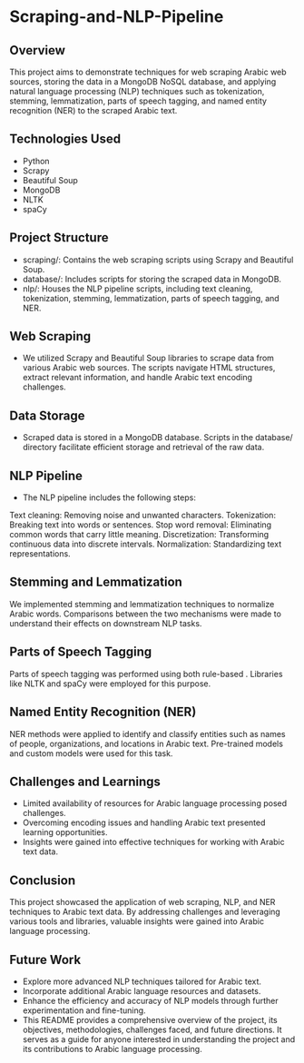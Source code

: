 # Scraping-and-NLP-Pipeline
## Overview
This project aims to demonstrate techniques for web scraping Arabic web sources, storing the data in a MongoDB NoSQL database, and applying natural language processing (NLP) techniques such as tokenization, stemming, lemmatization, parts of speech tagging, and named entity recognition (NER) to the scraped Arabic text.

## Technologies Used
- Python
- Scrapy
- Beautiful Soup
- MongoDB
- NLTK
- spaCy
## Project Structure
- scraping/: Contains the web scraping scripts using Scrapy and Beautiful Soup.
- database/: Includes scripts for storing the scraped data in MongoDB.
- nlp/: Houses the NLP pipeline scripts, including text cleaning, tokenization, stemming, lemmatization, parts of speech tagging, and NER.
## Web Scraping
- We utilized Scrapy and Beautiful Soup libraries to scrape data from various Arabic web sources. The scripts navigate HTML structures, extract relevant information, and handle Arabic text encoding challenges.

## Data Storage
- Scraped data is stored in a MongoDB database. Scripts in the database/ directory facilitate efficient storage and retrieval of the raw data.

## NLP Pipeline
- The NLP pipeline includes the following steps:

Text cleaning: Removing noise and unwanted characters.
Tokenization: Breaking text into words or sentences.
Stop word removal: Eliminating common words that carry little meaning.
Discretization: Transforming continuous data into discrete intervals.
Normalization: Standardizing text representations.
## Stemming and Lemmatization
We implemented stemming and lemmatization techniques to normalize Arabic words. Comparisons between the two mechanisms were made to understand their effects on downstream NLP tasks.

## Parts of Speech Tagging
Parts of speech tagging was performed using both rule-based . Libraries like NLTK and spaCy were employed for this purpose.

## Named Entity Recognition (NER)
NER methods were applied to identify and classify entities such as names of people, organizations, and locations in Arabic text. Pre-trained models and custom models were used for this task.

## Challenges and Learnings
- Limited availability of resources for Arabic language processing posed challenges.
- Overcoming encoding issues and handling Arabic text presented learning opportunities.
- Insights were gained into effective techniques for working with Arabic text data.
## Conclusion
This project showcased the application of web scraping, NLP, and NER techniques to Arabic text data. By addressing challenges and leveraging various tools and libraries, valuable insights were gained into Arabic language processing.

## Future Work
- Explore more advanced NLP techniques tailored for Arabic text.
- Incorporate additional Arabic language resources and datasets.
- Enhance the efficiency and accuracy of NLP models through further experimentation and fine-tuning.
- This README provides a comprehensive overview of the project, its objectives, methodologies, challenges faced, and future directions. It serves as a guide for anyone interested in understanding the project and its contributions to Arabic language processing.
